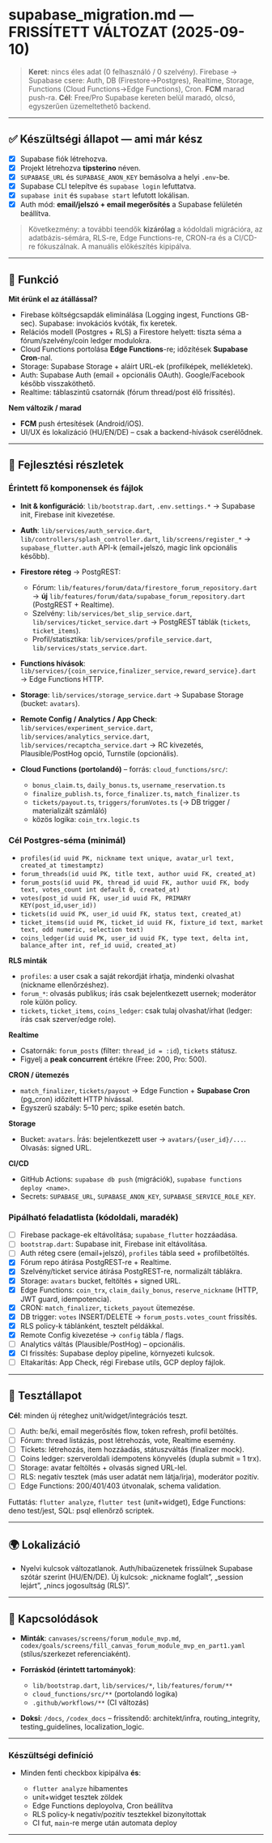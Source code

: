 # supabase\_migration.md — FRISSÍTETT VÁLTOZAT (2025-09-10)

> **Keret**: nincs éles adat (0 felhasználó / 0 szelvény). Firebase → Supabase csere: Auth, DB (Firestore→Postgres), Realtime, Storage, Functions (Cloud Functions→Edge Functions), Cron. **FCM** marad push-ra. **Cél**: Free/Pro Supabase kereten belül maradó, olcsó, egyszerűen üzemeltethető backend.

---

## ✅ Készültségi állapot — ami **már kész**

* [x] Supabase fiók létrehozva.
* [x] Projekt létrehozva **tipsterino** néven.
* [x] `SUPABASE_URL` és `SUPABASE_ANON_KEY` bemásolva a helyi `.env`-be.
* [x] Supabase CLI telepítve és `supabase login` lefuttatva.
* [x] `supabase init` és `supabase start` lefutott lokálisan.
* [x] Auth mód: **email/jelszó + email megerősítés** a Supabase felületén beállítva.

> Következmény: a további teendők **kizárólag** a kódoldali migrációra, az adatbázis-sémára, RLS-re, Edge Functions-re, CRON-ra és a CI/CD-re fókuszálnak. A manuális előkészítés kipipálva.

---

## 🎯 Funkció

**Mit érünk el az átállással?**

* Firebase költségcsapdák eliminálása (Logging ingest, Functions GB-sec). Supabase: invokációs kvóták, fix keretek.
* Relációs modell (Postgres + RLS) a Firestore helyett: tiszta séma a fórum/szelvény/coin ledger modulokra.
* Cloud Functions portolása **Edge Functions**-re; időzítések **Supabase Cron**-nal.
* Storage: Supabase Storage + aláírt URL-ek (profilképek, mellékletek).
* Auth: Supabase Auth (email + opcionális OAuth). Google/Facebook később visszaköthető.
* Realtime: táblaszintű csatornák (fórum thread/post élő frissítés).

**Nem változik / marad**

* **FCM** push értesítések (Android/iOS).
* UI/UX és lokalizáció (HU/EN/DE) – csak a backend-hívások cserélődnek.

---

## 🧠 Fejlesztési részletek

### Érintett fő komponensek és fájlok

* **Init & konfiguráció**: `lib/bootstrap.dart`, `.env.settings.*` → Supabase init, Firebase init kivezetése.
* **Auth**: `lib/services/auth_service.dart`, `lib/controllers/splash_controller.dart`, `lib/screens/register_*` → `supabase_flutter.auth` API-k (email+jelszó, magic link opcionális később).
* **Firestore réteg** → PostgREST:

  * Fórum: `lib/features/forum/data/firestore_forum_repository.dart` → **új** `lib/features/forum/data/supabase_forum_repository.dart` (PostgREST + Realtime).
  * Szelvény: `lib/services/bet_slip_service.dart`, `lib/services/ticket_service.dart` → PostgREST táblák (`tickets`, `ticket_items`).
  * Profil/statisztika: `lib/services/profile_service.dart`, `lib/services/stats_service.dart`.
* **Functions hívások**: `lib/services/{coin_service,finalizer_service,reward_service}.dart` → Edge Functions HTTP.
* **Storage**: `lib/services/storage_service.dart` → Supabase Storage (bucket: `avatars`).
* **Remote Config / Analytics / App Check**: `lib/services/experiment_service.dart`, `lib/services/analytics_service.dart`, `lib/services/recaptcha_service.dart` → RC kivezetés, Plausible/PostHog opció, Turnstile (opcionális).
* **Cloud Functions (portolandó)** – forrás: `cloud_functions/src/`:

  * `bonus_claim.ts`, `daily_bonus.ts`, `username_reservation.ts`
  * `finalize_publish.ts`, `force_finalizer.ts`, `match_finalizer.ts`
  * `tickets/payout.ts`, `triggers/forumVotes.ts` (→ DB trigger / materializált számláló)
  * közös logika: `coin_trx.logic.ts`

### Cél Postgres-séma (minimál)

* `profiles(id uuid PK, nickname text unique, avatar_url text, created_at timestamptz)`
* `forum_threads(id uuid PK, title text, author uuid FK, created_at)`
* `forum_posts(id uuid PK, thread_id uuid FK, author uuid FK, body text, votes_count int default 0, created_at)`
* `votes(post_id uuid FK, user_id uuid FK, PRIMARY KEY(post_id,user_id))`
* `tickets(id uuid PK, user_id uuid FK, status text, created_at)`
* `ticket_items(id uuid PK, ticket_id uuid FK, fixture_id text, market text, odd numeric, selection text)`
* `coins_ledger(id uuid PK, user_id uuid FK, type text, delta int, balance_after int, ref_id uuid, created_at)`

**RLS minták**

* `profiles`: a user csak a saját rekordját írhatja, mindenki olvashat (nickname ellenőrzéshez).
* `forum_*`: olvasás publikus; írás csak bejelentkezett usernek; moderátor role külön policy.
* `tickets`, `ticket_items`, `coins_ledger`: csak tulaj olvashat/írhat (ledger: írás csak szerver/edge role).

**Realtime**

* Csatornák: `forum_posts` (filter: `thread_id = :id`), `tickets` státusz.
* Figyelj a **peak concurrent** értékre (Free: 200, Pro: 500).

**CRON / ütemezés**

* `match_finalizer`, `tickets/payout` → Edge Function + **Supabase Cron** (pg\_cron) időzített HTTP hívással.
* Egyszerű szabály: 5–10 perc; spike esetén batch.

**Storage**

* Bucket: `avatars`. Írás: bejelentkezett user → `avatars/{user_id}/...`. Olvasás: signed URL.

**CI/CD**

* GitHub Actions: `supabase db push` (migrációk), `supabase functions deploy <name>`.
* Secrets: `SUPABASE_URL`, `SUPABASE_ANON_KEY`, `SUPABASE_SERVICE_ROLE_KEY`.

### Pipálható feladatlista (kódoldali, **maradék**)

* [ ] Firebase package-ek eltávolítása; `supabase_flutter` hozzáadása.
* [ ] `bootstrap.dart`: Supabase init, Firebase init eltávolítása.
* [ ] Auth réteg csere (email+jelszó), `profiles` tábla seed + profilbetöltés.
* [x] Fórum repo átírása PostgREST-re + Realtime.
* [x] Szelvény/ticket service átírása PostgREST-re, normalizált táblákra.
* [x] Storage: `avatars` bucket, feltöltés + signed URL.
* [x] Edge Functions: `coin_trx`, `claim_daily_bonus`, `reserve_nickname` (HTTP, JWT guard, idempotencia).
* [x] CRON: `match_finalizer`, `tickets_payout` ütemezése.
* [x] DB trigger: `votes` INSERT/DELETE → `forum_posts.votes_count` frissítés.
* [x] RLS policy-k táblánként, tesztelt példákkal.
* [x] Remote Config kivezetése → `config` tábla / flags.
* [ ] Analytics váltás (Plausible/PostHog) – opcionális.
* [x] CI frissítés: Supabase deploy pipeline, környezeti kulcsok.
* [ ] Eltakarítás: App Check, régi Firebase utils, GCP deploy fájlok.

---

## 🧪 Tesztállapot

**Cél**: minden új réteghez unit/widget/integrációs teszt.

* [ ] Auth: be/ki, email megerősítés flow, token refresh, profil betöltés.
* [ ] Fórum: thread listázás, post létrehozás, vote, Realtime esemény.
* [ ] Tickets: létrehozás, item hozzáadás, státuszváltás (finalizer mock).
* [ ] Coins ledger: szerveroldali idempotens könyvelés (dupla submit = 1 trx).
* [ ] Storage: avatar feltöltés + olvasás signed URL-lel.
* [ ] RLS: negatív tesztek (más user adatát nem látja/írja), moderátor pozitív.
* [ ] Edge Functions: 200/401/403 útvonalak, schema validation.

Futtatás: `flutter analyze`, `flutter test` (unit+widget), Edge Functions: deno test/jest, SQL: psql ellenőrző scriptek.

---

## 🌍 Lokalizáció

* Nyelvi kulcsok változatlanok. Auth/hibaüzenetek frissülnek Supabase szótár szerint (HU/EN/DE). Új kulcsok: „nickname foglalt”, „session lejárt”, „nincs jogosultság (RLS)”.

---

## 📎 Kapcsolódások

* **Minták**: `canvases/screens/forum_module_mvp.md`, `codex/goals/screens/fill_canvas_forum_module_mvp_en_part1.yaml` (stílus/szerkezet referenciaként).
* **Forráskód (érintett tartományok)**:

  * `lib/bootstrap.dart`, `lib/services/*`, `lib/features/forum/**`
  * `cloud_functions/src/**` (portolandó logika)
  * `.github/workflows/**` (CI változás)
* **Doksi**: `/docs`, `/codex_docs` – frissítendő: architekt/infra, routing\_integrity, testing\_guidelines, localization\_logic.

---

### Készültségi definíció

* Minden fenti checkbox kipipálva **és**:

  * `flutter analyze` hibamentes
  * unit+widget tesztek zöldek
  * Edge Functions deployolva, Cron beállítva
  * RLS policy-k negatív/pozitív tesztekkel bizonyítottak
  * CI fut, `main`-re merge után automata deploy

---
